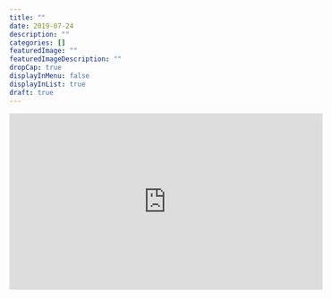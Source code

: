 ```yaml
---
title: ""
date: 2019-07-24
description: ""
categories: []
featuredImage: ""
featuredImageDescription: ""
dropCap: true
displayInMenu: false
displayInList: true
draft: true
---
```



<iframe width="560" height="315" src="https://www.youtube.com/embed/eJIqdQS2FVo" frameborder="0" allow="accelerometer; autoplay; encrypted-media; gyroscope; picture-in-picture" allowfullscreen></iframe>